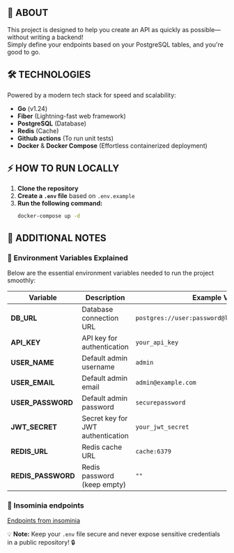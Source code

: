 ## 🚀 ABOUT

This project is designed to help you create an API as quickly as possible—without writing a backend!  
Simply define your endpoints based on your PostgreSQL tables, and you're good to go.

## 🛠 TECHNOLOGIES

Powered by a modern tech stack for speed and scalability:

- **Go** (v1.24)
- **Fiber** (Lightning-fast web framework)
- **PostgreSQL** (Database)
- **Redis** (Cache)
- **Github actions** (To run unit tests)
- **Docker** & **Docker Compose** (Effortless containerized deployment)

## ⚡ HOW TO RUN LOCALLY

1. **Clone the repository**
2. **Create a `.env` file** based on `.env.example`
3. **Run the following command:**
   ```sh
   docker-compose up -d
   ```

## 📌 ADDITIONAL NOTES

### 🔑 Environment Variables Explained

Below are the essential environment variables needed to run the project smoothly:

| Variable           | Description                       | Example Value                                    |
| ------------------ | --------------------------------- | ------------------------------------------------ |
| **DB_URL**         | Database connection URL           | `postgres://user:password@localhost:5432/dbname` |
| **API_KEY**        | API key for authentication        | `your_api_key`                                   |
| **USER_NAME**      | Default admin username            | `admin`                                          |
| **USER_EMAIL**     | Default admin email               | `admin@example.com`                              |
| **USER_PASSWORD**  | Default admin password            | `securepassword`                                 |
| **JWT_SECRET**     | Secret key for JWT authentication | `your_jwt_secret`                                |
| **REDIS_URL**      | Redis cache URL                   | `cache:6379`                                     |
| **REDIS_PASSWORD** | Redis password (keep empty)       | `""`                                             |

### 🔑 Insominia endpoints

[Endpoints from insominia](./nocode-api-Insomnia.json)

💡 **Note:** Keep your `.env` file secure and never expose sensitive credentials in a public repository! 🔒
